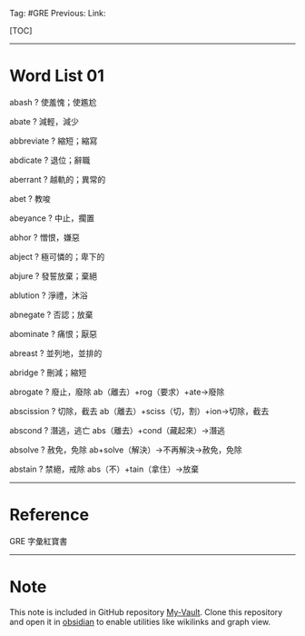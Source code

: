 Tag: #GRE
Previous: 
Link: 

[TOC]

---

# Word List 01

abash
?
使羞愧；使尷尬
<!--SR:!2023-09-23,1,210-->

abate
?
減輕，減少
<!--SR:!2023-09-23,1,210-->

abbreviate
?
縮短；縮寫
<!--SR:!2023-09-23,1,210-->

abdicate
?
退位；辭職
<!--SR:!2023-09-23,1,210-->

aberrant
?
越軌的；異常的
<!--SR:!2023-09-23,1,210-->

abet
?
教唆
<!--SR:!2023-09-23,1,210-->

abeyance
?
中止，擱置
<!--SR:!2023-09-23,1,210-->

abhor
?
憎恨，嫌惡
<!--SR:!2023-09-23,1,210-->

abject
?
極可憐的；卑下的
<!--SR:!2023-09-23,1,210-->

abjure
?
發誓放棄；棄絕
<!--SR:!2023-09-23,1,199-->

ablution
?
淨禮，沐浴
<!--SR:!2023-09-23,1,199-->

abnegate
?
否認；放棄
<!--SR:!2023-09-23,3,259-->

abominate
?
痛恨；厭惡
<!--SR:!2023-09-23,1,199-->

abreast
?
並列地，並排的
<!--SR:!2023-09-23,3,259-->

abridge
?
刪減；縮短
<!--SR:!2023-09-23,3,259-->

abrogate
?
廢止，廢除
ab（離去）+rog（要求）+ate->廢除
<!--SR:!2023-09-23,1,208-->

abscission
?
切除，截去
ab（離去）+sciss（切，割）+ion->切除，截去
<!--SR:!2023-09-23,1,206-->

abscond
?
潛逃，逃亡
abs（離去）+cond（藏起來）->潛逃
<!--SR:!2023-09-23,1,208-->

absolve
?
赦免，免除
ab+solve（解決）->不再解決->赦免，免除
<!--SR:!2023-09-24,2,228-->

abstain
?
禁絕，戒除
abs（不）+tain（拿住）->放棄
<!--SR:!2023-09-23,1,209-->

---

# Reference

GRE 字彙紅寶書

---

# Note

This note is included in GitHub repository [My-Vault](https://github.com/LittleD3092/My-Vault.git). Clone this repository and open it in [obsidian](https://obsidian.md/) to enable utilities like wikilinks and graph view.